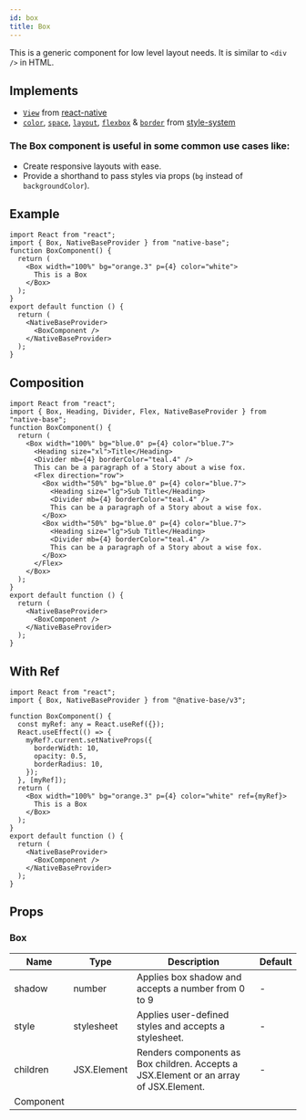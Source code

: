 ```yaml
---
id: box
title: Box
---
```


This is a generic component for low level layout needs. It is similar to `<div />` in HTML.

## Implements

- [`View`](https://reactnative.dev/docs/view) from [react-native](https://reactnative.dev/docs/view)
- [`color`](https://styled-system.com/api/#color), [`space`](https://styled-system.com/api/#space), [`layout`](https://styled-system.com/api/#layout), [`flexbox`](https://styled-system.com/api/#flexbox) & [`border`](https://styled-system.com/api/#border) from [style-system](https://styled-system.com/api/)

### The Box component is useful in some common use cases like:

- Create responsive layouts with ease.
- Provide a shorthand to pass styles via props (`bg` instead of `backgroundColor`).

## Example

```SnackPlayer name=Box%20Example
import React from "react";
import { Box, NativeBaseProvider } from "native-base";
function BoxComponent() {
  return (
    <Box width="100%" bg="orange.3" p={4} color="white">
      This is a Box
    </Box>
  );
}
export default function () {
  return (
    <NativeBaseProvider>
      <BoxComponent />
    </NativeBaseProvider>
  );
}
```

## Composition

```SnackPlayer name=Box%20Composition
import React from "react";
import { Box, Heading, Divider, Flex, NativeBaseProvider } from "native-base";
function BoxComponent() {
  return (
    <Box width="100%" bg="blue.0" p={4} color="blue.7">
      <Heading size="xl">Title</Heading>
      <Divider mb={4} borderColor="teal.4" />
      This can be a paragraph of a Story about a wise fox.
      <Flex direction="row">
        <Box width="50%" bg="blue.0" p={4} color="blue.7">
          <Heading size="lg">Sub Title</Heading>
          <Divider mb={4} borderColor="teal.4" />
          This can be a paragraph of a Story about a wise fox.
        </Box>
        <Box width="50%" bg="blue.0" p={4} color="blue.7">
          <Heading size="lg">Sub Title</Heading>
          <Divider mb={4} borderColor="teal.4" />
          This can be a paragraph of a Story about a wise fox.
        </Box>
      </Flex>
    </Box>
  );
}
export default function () {
  return (
    <NativeBaseProvider>
      <BoxComponent />
    </NativeBaseProvider>
  );
}
```

## With Ref

```SnackPlayer name=Box%20Example(With ref)
import React from "react";
import { Box, NativeBaseProvider } from "@native-base/v3";

function BoxComponent() {
  const myRef: any = React.useRef({});
  React.useEffect(() => {
    myRef?.current.setNativeProps({
      borderWidth: 10,
      opacity: 0.5,
      borderRadius: 10,
    });
  }, [myRef]);
  return (
    <Box width="100%" bg="orange.3" p={4} color="white" ref={myRef}>
      This is a Box
    </Box>
  );
}
export default function () {
  return (
    <NativeBaseProvider>
      <BoxComponent />
    </NativeBaseProvider>
  );
}
```

## Props

### Box

| Name      | Type        | Description                                                                           | Default |
| --------- | ----------- | ------------------------------------------------------------------------------------- | ------- |
| shadow    | number      | Applies box shadow and accepts a number from 0 to 9                                   | -       |
| style     | stylesheet  | Applies user-defined styles and accepts a stylesheet.                                 | -       |
| children  | JSX.Element | Renders components as Box children. Accepts a JSX.Element or an array of JSX.Element. | -       |
| Component |             |                                                                                       |         |
